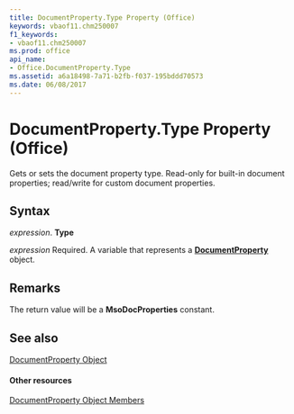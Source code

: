 ```yaml
---
title: DocumentProperty.Type Property (Office)
keywords: vbaof11.chm250007
f1_keywords:
- vbaof11.chm250007
ms.prod: office
api_name:
- Office.DocumentProperty.Type
ms.assetid: a6a18498-7a71-b2fb-f037-195bddd70573
ms.date: 06/08/2017
---
```



# DocumentProperty.Type Property (Office)

Gets or sets the document property type. Read-only for built-in document properties; read/write for custom document properties.


## Syntax

 _expression_. **Type**

 _expression_ Required. A variable that represents a **[DocumentProperty](documentproperty-object-office.md)** object.


## Remarks

The return value will be a  **MsoDocProperties** constant.


## See also


[DocumentProperty Object](documentproperty-object-office.md)
#### Other resources


[DocumentProperty Object Members](documentproperty-members-office.md)

